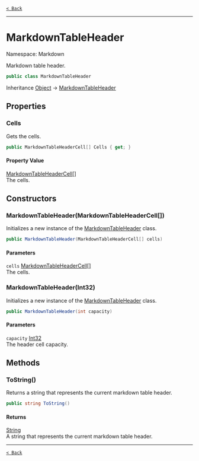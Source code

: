 [`< Back`](./)

---

# MarkdownTableHeader

Namespace: Markdown

Markdown table header.

```csharp
public class MarkdownTableHeader
```

Inheritance [Object](https://docs.microsoft.com/en-us/dotnet/api/system.object) → [MarkdownTableHeader](./markdown.markdowntableheader)

## Properties

### **Cells**

Gets the cells.

```csharp
public MarkdownTableHeaderCell[] Cells { get; }
```

#### Property Value

[MarkdownTableHeaderCell[]](./markdown.markdowntableheadercell)<br>
The cells.

## Constructors

### **MarkdownTableHeader(MarkdownTableHeaderCell[])**

Initializes a new instance of the [MarkdownTableHeader](./markdown.markdowntableheader) class.

```csharp
public MarkdownTableHeader(MarkdownTableHeaderCell[] cells)
```

#### Parameters

`cells` [MarkdownTableHeaderCell[]](./markdown.markdowntableheadercell)<br>
The cells.

### **MarkdownTableHeader(Int32)**

Initializes a new instance of the [MarkdownTableHeader](./markdown.markdowntableheader) class.

```csharp
public MarkdownTableHeader(int capacity)
```

#### Parameters

`capacity` [Int32](https://docs.microsoft.com/en-us/dotnet/api/system.int32)<br>
The header cell capacity.

## Methods

### **ToString()**

Returns a string that represents the current markdown table header.

```csharp
public string ToString()
```

#### Returns

[String](https://docs.microsoft.com/en-us/dotnet/api/system.string)<br>
A string that represents the current markdown table header.

---

[`< Back`](./)
